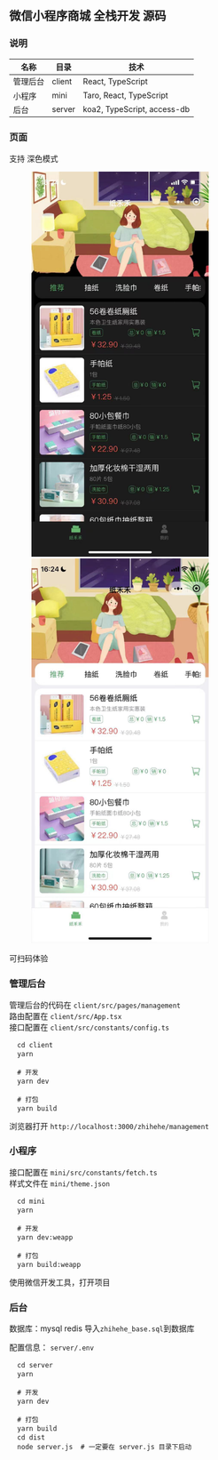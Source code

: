 
## 微信小程序商城 全栈开发 源码  
  
### 说明  
  
|  名称    |  目录     |              技术              |
|  ----    |  ----    |  ----                          |
| 管理后台  |  client  |  React, TypeScript             |
| 小程序    |  mini    |  Taro, React, TypeScript       |
| 后台     |  server   |  koa2, TypeScript, access-db   |


### 页面 
支持 深色模式  
  
<figure class="half">
  <img src="./1.jpg" width="320"/><img src="./2.jpg" width="320"/>
</figure>
  
可扫码体验   

### 管理后台  
管理后台的代码在 `client/src/pages/management`  
路由配置在 `client/src/App.tsx`  
接口配置在 `client/src/constants/config.ts`
  
```shell
  cd client
  yarn

  # 开发
  yarn dev

  # 打包
  yarn build
```
浏览器打开 `http://localhost:3000/zhihehe/management`  

### 小程序  
接口配置在 `mini/src/constants/fetch.ts`  
样式文件在 `mini/theme.json`  

```shell
  cd mini
  yarn

  # 开发
  yarn dev:weapp

  # 打包
  yarn build:weapp
```
使用微信开发工具，打开项目  


### 后台  
数据库：mysql  redis
导入`zhihehe_base.sql`到数据库   

配置信息： `server/.env`  


```shell
  cd server
  yarn

  # 开发
  yarn dev

  # 打包
  yarn build
  cd dist
  node server.js  # 一定要在 server.js 目录下启动
```

